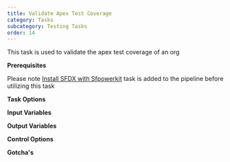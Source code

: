 ```yaml
---
title: Validate Apex Test Coverage
category: Tasks
subcategory: Testing Tasks
order: 14
---
```


This task is used to validate the apex test coverage of an org

**Prerequisites**

Please note [Install SFDX with Sfpowerkit](/Tasks/Common-Utility-Tasks/Install%20SFDX%20CLI/) task is added to the pipeline before utilizing this task



**Task Options**



**Input Variables**

**Output Variables**

**Control Options**

**Gotcha's**
